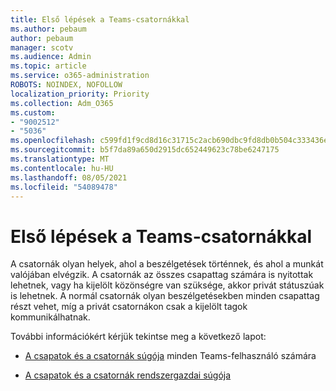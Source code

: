 ```yaml
---
title: Első lépések a Teams-csatornákkal
ms.author: pebaum
author: pebaum
manager: scotv
ms.audience: Admin
ms.topic: article
ms.service: o365-administration
ROBOTS: NOINDEX, NOFOLLOW
localization_priority: Priority
ms.collection: Adm_O365
ms.custom:
- "9002512"
- "5036"
ms.openlocfilehash: c599fd1f9cd8d16c31715c2acb690dbc9fd8db0b504c333436e43634c747f2d8
ms.sourcegitcommit: b5f7da89a650d2915dc652449623c78be6247175
ms.translationtype: MT
ms.contentlocale: hu-HU
ms.lasthandoff: 08/05/2021
ms.locfileid: "54089478"
---
```

# <a name="get-started-with-teams-channels"></a>Első lépések a Teams-csatornákkal

A csatornák olyan helyek, ahol a beszélgetések történnek, és ahol a munkát valójában elvégzik. A csatornák az összes csapattag számára is nyitottak lehetnek, vagy ha kijelölt közönségre van szüksége, akkor privát státuszúak is lehetnek. A normál csatornák olyan beszélgetésekben minden csapattag részt vehet, míg a privát csatornákon csak a kijelölt tagok kommunikálhatnak.

További információkért kérjük tekintse meg a következő lapot:

- [A csapatok és a csatornák súgója](https://support.office.com/article/teams-and-channels-df38ae23-8f85-46d3-b071-cb11b9de5499) minden Teams-felhasználó számára

- [A csapatok és a csatornák rendszergazdai súgója](https://docs.microsoft.com/microsoftteams/teams-channels-overview) 
